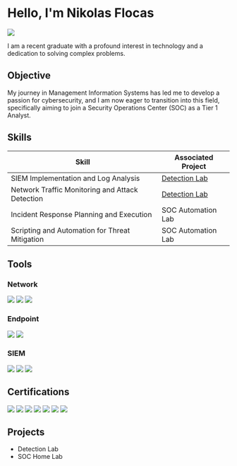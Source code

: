 # Hello, I'm Nikolas Flocas
<a href="https://linkedin.com/in/nikoflocas1"><img src="https://img.shields.io/badge/-LinkedIn-0072b1?&style=for-the-badge&logo=linkedin&logoColor=white" /></a>



I am a recent graduate with a profound interest in technology and a dedication to solving complex problems.

## Objective

My journey in Management Information Systems has led me to develop a passion for cybersecurity, and I am now eager to transition into this field, specifically aiming to join a Security Operations Center (SOC) as a Tier 1 Analyst.

## Skills


| Skill                                         | Associated Project         |
|-----------------------------------------------|----------------------------|
| SIEM Implementation and Log Analysis          | <a href="https://google.com">Detection Lab</a>|
| Network Traffic Monitoring and Attack Detection | <a href="https://google.com">Detection Lab</a>|
| Incident Response Planning and Execution      | SOC Automation Lab|
| Scripting and Automation for Threat Mitigation | SOC Automation Lab|

## Tools


### Network
<div>
    <img src="https://img.shields.io/badge/-Wireshark-1679A7?&style=for-the-badge&logo=Wireshark&logoColor=white" />
    <img src="https://img.shields.io/badge/-Suricata-EF3B2D?&style=for-the-badge&logo=Suricata&logoColor=white" />
    <img src="https://img.shields.io/badge/-Zeek-777BB4?&style=for-the-badge&logo=Zeek&logoColor=white" />
</div>

### Endpoint
<div>
    <img src="https://img.shields.io/badge/-Microsoft_Defender_for_Endpoint-00A4EF?&style=for-the-badge&logo=Microsoft&logoColor=white" />
    <img src="https://img.shields.io/badge/-Velociraptor-4B275F?&style=for-the-badge&logo=Velociraptor&logoColor=white" />
</div>

### SIEM
<div>
    <img src="https://img.shields.io/badge/-Microsoft_Sentinel-0078D4?&style=for-the-badge&logo=Microsoft&logoColor=white" />
    <img src="https://img.shields.io/badge/-Splunk-000000?&style=for-the-badge&logo=Splunk&logoColor=white" />
    <img src="https://img.shields.io/badge/-Elastic-005571?&style=for-the-badge&logo=Elastic&logoColor=white" />
</div>

## Certifications
<img src="https://img.shields.io/badge/AWS%20Certified-232F3E?style=for-the-badge&logo=amazonaws&logoColor=white" />
</div>
<img src="https://img.shields.io/badge/Fortinet%20Administrator%20Certified-EE3124?style=for-the-badge&logo=fortinet&logoColor=white" />
<img src="https://img.shields.io/badge/Fortinet%20Operator%20Certified-EE3124?style=for-the-badge&logo=fortinet&logoColor=white" />
<img src="https://img.shields.io/badge/Cisco%20CyberOps%20Certified-1BA0D7?style=for-the-badge&logo=cisco&logoColor=white" />
<img src="https://img.shields.io/badge/Microsoft%20Technical%20Support%20Certified-0078D4?style=for-the-badge&logo=microsoft&logoColor=white" />
<img src="https://img.shields.io/badge/Cisco%20Cyber%20Threat%20Management%20Certified-1BA0D7?style=for-the-badge&logo=cisco&logoColor=white" />
<img src="https://img.shields.io/badge/Fortinet%20Certified%20Associate%20Cybersecurity-EE3124?style=for-the-badge&logo=fortinet&logoColor=white" />




## Projects
- Detection Lab
- SOC Home Lab 
